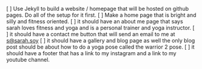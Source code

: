 [ ] Use Jekyll to build a website / homepage that will be hosted on github pages. Do all of the setup for it first.
[ ] Make a home page that is bright and silly and fitness oriented.
[ ] it should have an about me page that says sarah loves fitness and yoga and is a personal trainer and yoga instructor.
[ ] it should have a contact me button that will send an email to me at s@sarah.soy
[ ] it should have a gallery and blog page as well the only blog post should be about how to do a yoga pose called the warrior 2 pose.
[ ] it should have a footer that has a link to my instagram and a link to my youtube channel.

